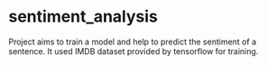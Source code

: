 # sentiment_analysis
Project aims to train a model and help to predict the sentiment of a sentence. It used IMDB dataset provided by tensorflow for training.
